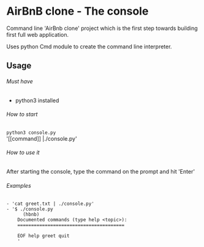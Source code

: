 # AirBnB clone - The console

Command line 'AirBnb clone' project which is the first step towards building first full web application.

Uses python Cmd module to create the command line interpreter.

## Usage
###### Must have
 - python3 installed
	
###### How to start
 `python3 console.py`  
 '[[command]] |./console.py'
	
###### How to use it
After starting the console, type the command on the prompt and hit 'Enter'
       
###### Examples  
	- 'cat greet.txt | ./console.py'
	- '$ ./console.py  
	      (hbnb) 
		Documented commands (type help <topic>):
		=======================================
		
		EOF help greet quit
		'


